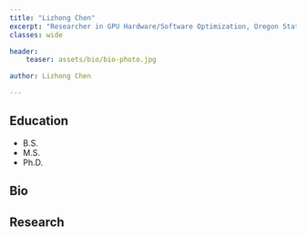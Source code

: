 ```yaml
---
title: "Lizhong Chen"
excerpt: "Researcher in GPU Hardware/Software Optimization, Oregon State University"
classes: wide

header:
    teaser: assets/bio/bio-photo.jpg

author: Lizhong Chen

---
```

## Education
* B.S.
* M.S.
* Ph.D.

## Bio


## Research

